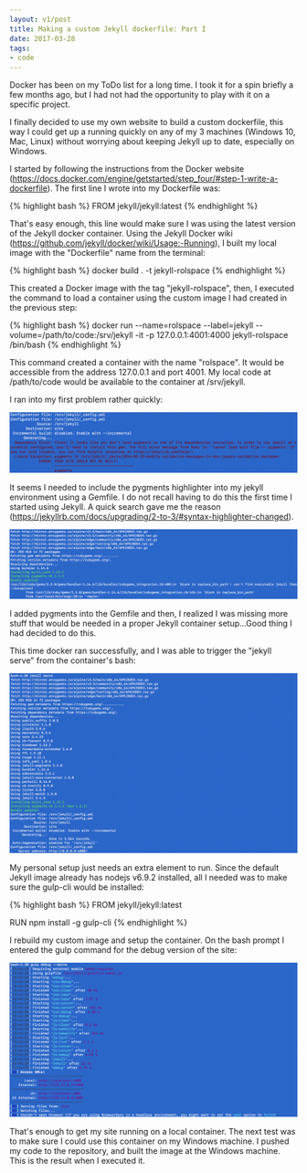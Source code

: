 ```yaml
---
layout: v1/post
title: Making a custom Jekyll dockerfile: Part I
date: 2017-03-28
tags:
- code
---
```

Docker has been on my ToDo list for a long time. I took it for a spin briefly a few months ago, but I had not had the opportunity to play with it on a specific project.

I finally decided to use my own website to build a custom dockerfile, this way I could get up a running quickly on any of my 3 machines (Windows 10, Mac, Linux) without worrying about keeping Jekyll up to date, especially on Windows.

I started by following the instructions from the Docker website (https://docs.docker.com/engine/getstarted/step_four/#step-1-write-a-dockerfile). The first line I wrote into my Dockerfile was:

{% highlight bash %}
FROM jekyll/jekyll:latest
{% endhighlight %}

That's easy enough, this line would make sure I was using the latest version of the Jekyll docker container. Using the Jekyll Docker wiki (https://github.com/jekyll/docker/wiki/Usage:-Running), I built my local image with the "Dockerfile" name from the terminal:

{% highlight bash %}
docker build . -t jekyll-rolspace
{% endhighlight %}

This created a Docker image with the tag "jekyll-rolspace", then, I executed the command to load a container using the custom image I had created in the previous step:

{% highlight bash %}
docker run --name=rolspace --label=jekyll --volume=/path/to/code:/srv/jekyll -it -p 127.0.0.1:4001:4000 jekyll-rolspace /bin/bash
{% endhighlight %}

This command created a container with the name "rolspace". It would be accessible from the address 127.0.0.1 and port 4001. My local code at /path/to/code would be available to the container at /srv/jekyll.

I ran into my first problem rather quickly:

<img class="center-block img-responsive" src="/assets/170328/jekyll-container-error-1.jpg" />

It seems I needed to include the pygments highlighter into my jekyll environment using a Gemfile. I do not recall having to do this the first time I started using Jekyll. A quick search gave me the reason (https://jekyllrb.com/docs/upgrading/2-to-3/#syntax-highlighter-changed).

<img class="center-block img-responsive" src="/assets/170328/jekyll-container-error-2.jpg" />

I added pygments into the Gemfile and then, I realized I was missing more stuff that would be needed in a proper Jekyll container setup...Good thing I had decided to do this.

This time docker ran successfully, and I was able to trigger the "jekyll serve" from the container's bash:

<img class="center-block img-responsive" src="/assets/170328/jekyll-container-success-1.jpg" />

My personal setup just needs an extra element to run. Since the default Jekyll image already has nodejs v6.9.2 installed, all I needed was to make sure the gulp-cli would be installed:

{% highlight bash %}
FROM jekyll/jekyll:latest

RUN npm install -g gulp-cli
{% endhighlight %}

I rebuild my custom image and setup the container. On the bash prompt I entered the gulp command for the debug version of the site:

<img class="center-block img-responsive" src="/assets/170328/jekyll-container-success-2.jpg" />

That's enough to get my site running on a local container. The next test was to make sure I could use this container on my Windows machine. I pushed my code to the repository, and built the image at the Windows machine. This is the result when I executed it.